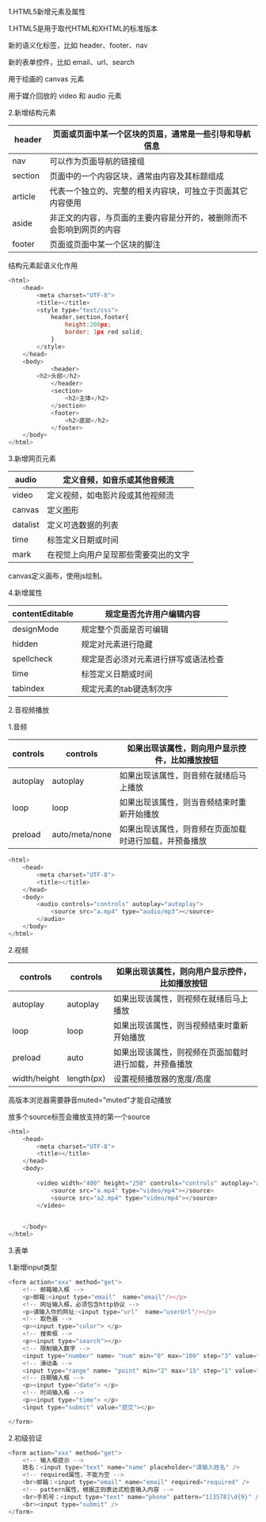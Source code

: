 



1.HTML5新增元素及属性

1.HTML5是用于取代HTML和XHTML的标准版本

新的语义化标签，比如 header、footer、nav

新的表单控件，比如 email、url、search

用于绘画的 canvas 元素

用于媒介回放的 video 和 audio 元素

2.新增结构元素

|  header | 页面或页面中某一个区块的页眉，通常是一些引导和导航信息 |
| - | - |
| nav  | 可以作为页面导航的链接组 |
| section | 页面中的一个内容区块，通常由内容及其标题组成 |
| article | 代表一个独立的、完整的相关内容块，可独立于页面其它内容使用 |
| aside | 非正文的内容，与页面的主要内容是分开的，被删除而不会影响到网页的内容 |
| footer | 页面或页面中某一个区块的脚注 |


结构元素起语义化作用

```javascript
<html>
	<head>
		<meta charset="UTF-8">
		<title></title>
		<style type="text/css">
			header,section,footer{
				height:200px;
				border: 1px red solid;
			}
		</style>
	</head>
	<body>
			<header>
        <h2>头部</h2>
			</header>
			<section>
				<h2>主体</h2>
			</section>
			<footer>
				<h2>底部</h2>
			</footer>
	</body>
</html>
```

3.新增网页元素

| audio | 定义音频，如音乐或其他音频流 |
| - | - |
| video | 定义视频，如电影片段或其他视频流 |
| canvas | 定义图形 |
| datalist | 定义可选数据的列表 |
| time | 标签定义日期或时间 |
| mark | 在视觉上向用户呈现那些需要突出的文字 |


canvas定义画布，使用js绘制。

4.新增属性

| contentEditable | 规定是否允许用户编辑内容 |
| - | - |
| designMode | 规定整个页面是否可编辑 |
| hidden | 规定对元素进行隐藏 |
| spellcheck | 规定是否必须对元素进行拼写或语法检查 |
| time | 标签定义日期或时间 |
| tabindex | 规定元素的tab键迭制次序 |




2.音视频播放

1.音频

| controls | controls | 如果出现该属性，则向用户显示控件，比如播放按钮 |
| - | - | - |
| autoplay | autoplay | 如果出现该属性，则音频在就绪后马上播放 |
| loop | loop | 如果出现该属性，则当音频结束时重新开始播放 |
| preload | auto/meta/none | 如果出现该属性，则音频在页面加载时进行加载，并预备播放 |




```javascript
<html>
	<head>
		<meta charset="UTF-8">
		<title></title>
	</head>
	<body>
		<audio controls="controls" autoplay="autoplay">
			<source src="a.mp4" type="audio/mp3"></source>
		</audio>
	</body>
</html>
```

2.视频

| controls | controls | 如果出现该属性，则向用户显示控件，比如播放按钮 |
| - | - | - |
| autoplay | autoplay | 如果出现该属性，则视频在就绪后马上播放 |
| loop | loop | 如果出现该属性，则当视频结束时重新开始播放 |
| preload | auto | 如果出现该属性，则视频在页面加载时进行加载，并预备播放 |
| width/height | length(px) | 设置视频播放器的宽度/高度 |


高版本浏览器需要静音muted="muted"才能自动播放

放多个source标签会播放支持的第一个source

```javascript
<html>
	<head>
		<meta charset="UTF-8">
		<title></title>
	</head>
	<body>
		
		<video width="400" height="250" controls="controls" autoplay="autoplay" muted="muted">
			<source src="a.mp4" type="video/mp4"></source>
			<source src="a2.mp4" type="video/mp4"></source>
		</video>
		

	</body>
</html>

```



3.表单

1.新增input类型

```javascript
<form action="xxx" method="get">
	<!-- 邮箱输入框 -->
	<p>邮箱:<input type="email"  name="email"/></p>
	<!-- 网址输入框，必须包含http协议 -->
	<p>请输入你的网址:<input type="url"  name="userUrl"/></p>
	<!-- 取色器 -->
	<p><input type="color"> </p>
	<!-- 搜索框 -->
	<p><input type="search"></p>
	<!-- 限制输入数字 -->
	<input type="number" name= "num" min="0" max="100" step="3" value="3"/>
	<!-- 滑动条 -->
	<input type="range" name= "point" min="2" max="15" step="1" value="3"/>
	<!-- 日期输入框 -->
	<p><input type="date"> </p>
	<!-- 时间输入框 -->
	<p><input type="time"> </p>
	<input type="submit" value="提交"></p>

</form>

```

2.初级验证

```javascript
<form action="xxx" method="get">
	<!-- 输入框提示 -->
	姓名：<input type="text" name="name" placeholder="请输入姓名" />
	<!-- required属性，不能为空 -->
	<br>邮箱：<input type="email" name="email" required="required" />
	<!-- pattern属性，根据正则表达式检查输入内容 -->
	<br>手机号：<input type="text" name="phone" pattern="1[3578]\d{9}" />
	<br><input type="submit" />
</form>

```

